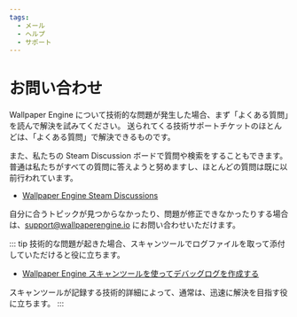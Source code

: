 ```yaml
---
tags:
  - メール
  - ヘルプ
  - サポート
---
```


# お問い合わせ

Wallpaper Engine について技術的な問題が発生した場合、まず「よくある質問」を読んで解決を試みてください。 送られてくる技術サポートチケットのほとんどは、「よくある質問」で解決できるものです。

また、私たちの Steam Discussion ボードで質問や検索をすることもできます。普通は私たちがすべての質問に答えようと努めますし、ほとんどの質問は既に以前行われています。

* [Wallpaper Engine Steam Discussions](https://steamcommunity.com/app/431960/discussions/)

自分に合うトピックが見つからなかったり、問題が修正できなかったりする場合は、[support@wallpaperengine.io](mailto:support@wallpaperengine.io?subject=Support%20Request) にお問い合わせいただけます。

::: tip 技術的な問題が起きた場合、スキャンツールでログファイルを取って添付していただけると役に立ちます。

* [Wallpaper Engine スキャンツールを使ってデバッグログを作成する](debug/scantool)

スキャンツールが記録する技術的詳細によって、通常は、迅速に解決を目指す役に立ちます。 :::